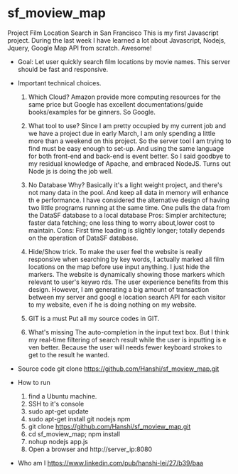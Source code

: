 # sf_moview_map

Project Film Location Search in San Francisco
This is my first Javascript project. During the last week I have learned a lot about Javascript, Nodejs, Jquery, Google Map API from scratch. Awesome!

- Goal: Let user quickly search film locations by movie names. This server should be fast and responsive.
  
- Important technical choices.
  1. Which Cloud?
     Amazon provide more computing resources for the same price but Google has excellent documentations/guide books/examples for be
ginners. So Google.
     
  2. What tool to use?
     Since I am pretty occupied by my current job and we have a project due in early March, I am only spending a little more than a 
weekend on this project. So the server tool I am trying to find must be easy enough to set-up. And using the same language for both
 front-end and back-end is event better. So I said goodbye to my residual knowledge of Apache, and embraced NodeJS. Turns out Node
js is doing the job well.
     
  3. No Database 
     Why? Basically it's a light weight project, and there's not many data in the pool. And keep all data in memory will enhance th
e performance. I have considered the alternative design of having two little programs running at the same time. One pulls the data
 from the DataSF database to a local database
     Pros: Simpler architecture; faster data fetching; one less thing to worry about,lower cost to maintain.
     Cons: First time loading is slightly longer; totally depends on the operation of DataSF database.
     
  4. Hide/Show trick. 
     To make the user feel the website is really responsive when searching by key words, I actually marked all film locations on the
 map before use input anything. I just hide the markers. The website is dynamically showing those markers which relevant to user's keywo
rds. The user experience benefits from this design. However, I am generating a big amount of transaction between my server and googl
e location search API for each visitor to my website, even if he is doing nothing on my website.
     
  5. GIT is a must
     Put all my source codes in GIT.
     
  6. What's missing 
     The auto-completion in the input text box. But I think my real-time filtering of search result while the user is inputting is e
ven better. Because the user will needs fewer keyboard strokes to get to the result he wanted.
   
- Source code
   git clone https://github.com/Hanshi/sf_moview_map.git
- How to run 
   1. find a Ubuntu machine.
   2. SSH to it's console
   3. sudo apt-get update
   4. sudo apt-get install git nodejs npm
   5. git clone https://github.com/Hanshi/sf_moview_map.git
   6. cd sf_moview_map; npm install
   7. nohup nodejs app.js
   8. Open a browser and http://server_ip:8080
      
- Who am I
      https://www.linkedin.com/pub/hanshi-lei/27/b39/baa
